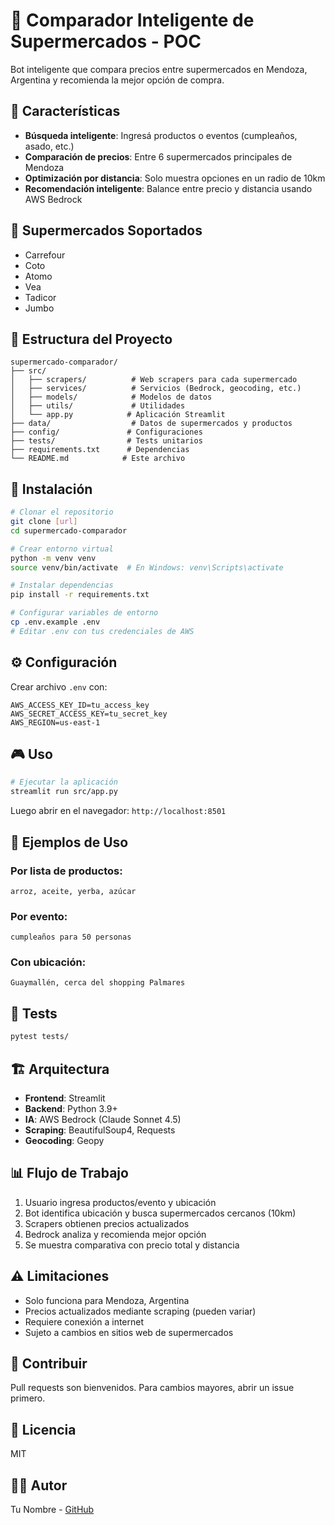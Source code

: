 # 🛒 Comparador Inteligente de Supermercados - POC

Bot inteligente que compara precios entre supermercados en Mendoza, Argentina y recomienda la mejor opción de compra.

## 🎯 Características

- **Búsqueda inteligente**: Ingresá productos o eventos (cumpleaños, asado, etc.)
- **Comparación de precios**: Entre 6 supermercados principales de Mendoza
- **Optimización por distancia**: Solo muestra opciones en un radio de 10km
- **Recomendación inteligente**: Balance entre precio y distancia usando AWS Bedrock

## 🏪 Supermercados Soportados

- Carrefour
- Coto
- Atomo
- Vea
- Tadicor
- Jumbo

## 📁 Estructura del Proyecto

```
supermercado-comparador/
├── src/
│   ├── scrapers/          # Web scrapers para cada supermercado
│   ├── services/          # Servicios (Bedrock, geocoding, etc.)
│   ├── models/            # Modelos de datos
│   ├── utils/             # Utilidades
│   └── app.py            # Aplicación Streamlit
├── data/                  # Datos de supermercados y productos
├── config/               # Configuraciones
├── tests/                # Tests unitarios
├── requirements.txt      # Dependencias
└── README.md            # Este archivo
```

## 🚀 Instalación

```bash
# Clonar el repositorio
git clone [url]
cd supermercado-comparador

# Crear entorno virtual
python -m venv venv
source venv/bin/activate  # En Windows: venv\Scripts\activate

# Instalar dependencias
pip install -r requirements.txt

# Configurar variables de entorno
cp .env.example .env
# Editar .env con tus credenciales de AWS
```

## ⚙️ Configuración

Crear archivo `.env` con:

```env
AWS_ACCESS_KEY_ID=tu_access_key
AWS_SECRET_ACCESS_KEY=tu_secret_key
AWS_REGION=us-east-1
```

## 🎮 Uso

```bash
# Ejecutar la aplicación
streamlit run src/app.py
```

Luego abrir en el navegador: `http://localhost:8501`

## 📝 Ejemplos de Uso

### Por lista de productos:
```
arroz, aceite, yerba, azúcar
```

### Por evento:
```
cumpleaños para 50 personas
```

### Con ubicación:
```
Guaymallén, cerca del shopping Palmares
```

## 🧪 Tests

```bash
pytest tests/
```

## 🏗️ Arquitectura

- **Frontend**: Streamlit
- **Backend**: Python 3.9+
- **IA**: AWS Bedrock (Claude Sonnet 4.5)
- **Scraping**: BeautifulSoup4, Requests
- **Geocoding**: Geopy

## 📊 Flujo de Trabajo

1. Usuario ingresa productos/evento y ubicación
2. Bot identifica ubicación y busca supermercados cercanos (10km)
3. Scrapers obtienen precios actualizados
4. Bedrock analiza y recomienda mejor opción
5. Se muestra comparativa con precio total y distancia

## ⚠️ Limitaciones

- Solo funciona para Mendoza, Argentina
- Precios actualizados mediante scraping (pueden variar)
- Requiere conexión a internet
- Sujeto a cambios en sitios web de supermercados

## 🤝 Contribuir

Pull requests son bienvenidos. Para cambios mayores, abrir un issue primero.

## 📄 Licencia

MIT

## 👨‍💻 Autor

Tu Nombre - [GitHub](https://github.com/tuusuario)
